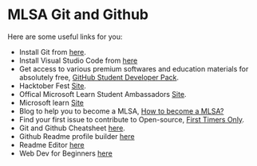 # MLSA Git and Github
Here are some useful links for you:
- Install Git from [here](https://git-scm.com/downloads?wt.mc_id=studentamb_168017).
- Install Visual Studio Code from [here](https://code.visualstudio.com/?wt.mc_id=studentamb_168017)
- Get access to various premium softwares and education materials for absolutely free, [GitHub Student Developer Pack](https://education.github.com/students?wt.mc_id=studentamb_168017).
- Hacktober Fest [Site](https://hacktoberfest.com/).
- Offical Microsoft Learn Student Ambassadors [Site](https://studentambassadors.microsoft.com?wt.mc_id=studentamb_168017).
- Microsoft learn [Site](https://learn.microsoft.com/en-in/?wt.mc_id=studentamb_168017)
- Blog to help you to become a MLSA, [How to become a MLSA?](https://dev.to/tina_popli/all-about-microsoft-learn-student-ambassadors-mlsa-22nc?wt.mc_id=studentamb_168017)
- Find your first issue to contribute to Open-source, [First Timers Only](https://www.firsttimersonly.com/).
- Git and Github Cheatsheet [here](https://github.com/EshanTrivedi21/Git-CheatSheet).
- Github Readme profile builder [here](https://rahuldkjain.github.io/gh-profile-readme-generator/)
- Readme Editor [here](https://readme.so/editor)
- Web Dev for Beginners [here](https://microsoft.github.io/Web-Dev-For-Beginners/)
